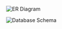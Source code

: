 

![ER Diagram](https://cloud.githubusercontent.com/assets/14823725/15612104/078a4df4-23f3-11e6-844f-cd5f66cae230.png)


![Database Schema](https://cloud.githubusercontent.com/assets/14823725/15612103/078a2dd8-23f3-11e6-846d-e5b9ca22b3bf.png)
